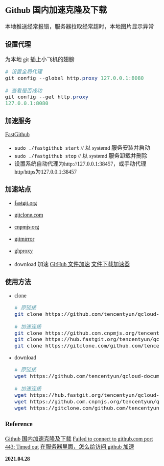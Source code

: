 <font size=4 face='楷体'>

## Github 国内加速克隆及下载

本地推送经常报错，服务器拉取经常超时，本地图片显示异常

### 设置代理

为本地 git 插上小飞机的翅膀

```powershell
# 设置全局代理
git config --global http.proxy 127.0.0.1:8080

# 查看是否成功
git config --get http.proxy
127.0.0.1:8080
```

### 加速服务

[FastGithub](https://github.com/dotnetcore/FastGithub)

- `sudo ./fastgithub start` // 以 systemd 服务安装并启动
- `sudo ./fastgithub stop` // 以 systemd 服务卸载并删除
- 设置系统自动代理为http://127.0.0.1:38457，或手动代理http/https为127.0.0.1:38457

### 加速站点

- ~~[fastgit.org](https://doc.fastgit.org/)~~
- [gitclone.com](https://gitclone.com/)
- ~~[cnpmjs.org](https://github.com.cnpmjs.org/)~~
- [gitmirror](https://gitmirror.com/)
- [ghproxy](https://ghproxy.com/)

- download 加速
  [GitHub 文件加速](https://github.abskoop.workers.dev/)
  [文件下载加速器](https://down.npee.cn/)

### 使用方法

- clone

  ```bash
  # 原链接
  git clone https://github.com/tencentyun/qcloud-documents.git

  # 加速连接
  git clone https://github.com.cnpmjs.org/tencentyun/qcloud-documents.git
  git clone https://hub.fastgit.org/tencentyun/qcloud-documents.git
  git clone https://gitclone.com/github.com/tencentyun/qcloud-documents.git
  ```

- download

  ```bash
  # 原链接
  wget https://github.com/tencentyun/qcloud-documents/archive/master.zip

  # 加速连接
  wget https://hub.fastgit.org/tencentyun/qcloud-documents/archive/master.zip
  wget https://github.com.cnpmjs.org/tencentyun/qcloud-documents/archive/master.zip
  wget https://gitclone.com/github.com/tencentyun/qcloud-documents/archive/master.zip
  ```

### Reference

[Github 国内加速克隆及下载](https://cloud.tencent.com/developer/article/1744627)
[Failed to connect to github.com port 443: Timed out](https://www.cnblogs.com/cbugs/p/12257443.html)
[在服务器里面，怎么给访问 github 加速](https://www.v2ex.com/t/728625)

**2021.04.28**

